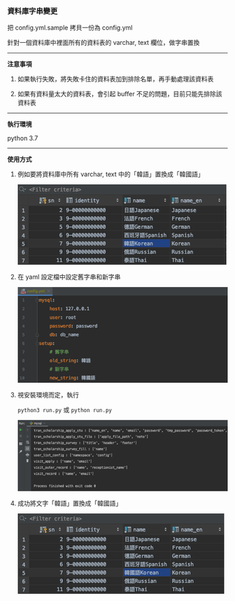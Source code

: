 ### 資料庫字串變更
把 config.yml.sample 拷貝一份為 config.yml

針對一個資料庫中裡面所有的資料表的 varchar, text 欄位，做字串置換

---

**注意事項**

1. 如果執行失敗，將失敗卡住的資料表加到排除名單，再手動處理該資料表

2. 如果有資料量太大的資料表，會引起 buffer 不足的問題，目前只能先排除該資料表 

---

**執行環境**

python 3.7

---

**使用方式**

1. 例如要將資料庫中所有 varchar, text 中的「韓語」置換成「韓國語」
   
   ![image](Readme/001.png)

2. 在 yaml 設定檔中設定舊字串和新字串
   
   ![image](Readme/002.png)

3. 視安裝環境而定，執行

   `python3 run.py` 或 `python run.py` 
   
   ![image](Readme/003.png)

4. 成功將文字「韓語」置換成「韓國語」 
   
   ![image](Readme/004.png)
